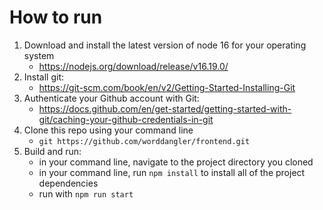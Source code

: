 # How to run

1. Download and install the latest version of node 16 for your operating system
    - https://nodejs.org/download/release/v16.19.0/
2. Install git:
    - https://git-scm.com/book/en/v2/Getting-Started-Installing-Git
3. Authenticate your Github account with Git:
    - https://docs.github.com/en/get-started/getting-started-with-git/caching-your-github-credentials-in-git
4. Clone this repo using your command line
    - `git https://github.com/worddangler/frontend.git`
5. Build and run:
    - in your command line, navigate to the project directory you cloned
    - in your command line, run `npm install` to install all of the project dependencies
    - run with `npm run start`
